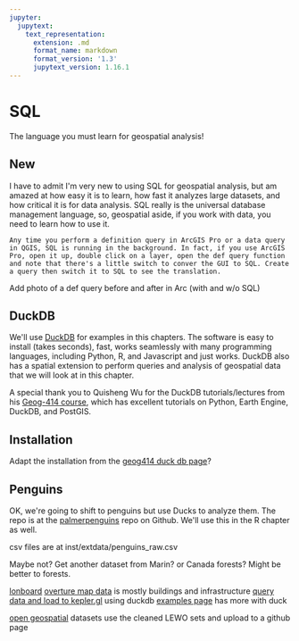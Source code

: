 ```yaml
---
jupyter:
  jupytext:
    text_representation:
      extension: .md
      format_name: markdown
      format_version: '1.3'
      jupytext_version: 1.16.1
---
```


# SQL
The language you must learn for geospatial analysis!

## New
I have to admit I'm very new to using SQL for geospatial analysis, but am amazed at how easy it is to learn, how fast it analyzes large datasets, and how critical it is for data analysis. SQL really is the universal database management language, so, geospatial aside, if you work with data, you need to learn how to use it. 

```{tip}
Any time you perform a definition query in ArcGIS Pro or a data query in QGIS, SQL is running in the background. In fact, if you use ArcGIS Pro, open it up, double click on a layer, open the def query function and note that there's a little switch to conver the GUI to SQL. Create a query then switch it to SQL to see the translation.
```
Add photo of a def query before and after in Arc (with and w/o SQL)

## DuckDB
We'll use [DuckDB](https://duckdb.org/) for examples in this chapters. The software is easy to install (takes seconds), fast, works seamlessly with many programming languages, including Python, R, and Javascript and just works. DuckDB also has a spatial extension to perform queries and analysis of geospatial data that we will look at in this chapter.

A special thank you to Quisheng Wu for the DuckDB tutorials/lectures from his [Geog-414 course](https://geog-414.gishub.org/), which has excellent tutorials on Python, Earth Engine, DuckDB, and PostGIS.

## Installation
Adapt the installation from the [geog414 duck db page](https://geog-414.gishub.org/book/duckdb/01_duckdb_intro.html#installation)?

## Penguins
OK, we're going to shift to penguins but use Ducks to analyze them. The repo is at the [palmerpenguins](https://github.com/allisonhorst/palmerpenguins/blob/main/README.md) repo on Github. We'll use this in the R chapter as well.

csv files are at inst/extdata/penguins_raw.csv

Maybe not? Get another dataset from Marin? or Canada forests? Might be better to forests.

[lonboard](https://github.com/developmentseed/lonboard)
[overture map data](https://docs.overturemaps.org/) is mostly buildings and infrastructure
    [query data and load to kepler.gl](https://docs.overturemaps.org/examples/kepler-gl/) using duckdb
    [examples page](https://docs.overturemaps.org/examples/#13/47.6/-122.33/0/45) has more with duck


[open geospatial](https://github.com/opengeos/geospatial-data-catalogs) datasets
use the cleaned LEWO sets and upload to a github page

